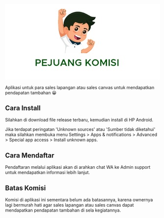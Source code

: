 <p align="center">
  <img src="res/logo.png" alt="Pejuang Komisi"><br>
</p>


Aplikasi untuk para sales lapangan atau sales canvas untuk mendapatkan pendapatan tambahan 😀

## Cara Install

Silahkan di download file release terbaru, kemudian install di HP Android.

Jika terdapat peringatan 'Unknown sources' atau 'Sumber tidak diketahui'
maka silahkan membuka menu Settings > Apps & notifications > Advanced > Special app access > Install unknown apps.

## Cara Mendaftar

Pendaftaran melalui aplikasi akan di arahkan chat WA ke Admin support untuk mendapatkan informasi lebih lanjut.

## Batas Komisi

Komisi di aplikasi ini sementara belum ada batasannya, karena ownernya lagi bermurah hati agar sales lapangan atau sales canvas
dapat mendapatkan pendapatan tambahan di sela kegiatannya.